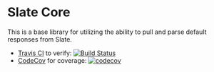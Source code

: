 # Slate Core

This is a base library for utilizing the ability to pull and parse
default responses from Slate.

* [Travis CI](http://travis-ci.org/) to verify: [![Build Status](https://travis-ci.org/ChristopherDavenport/slate-core.svg?branch=master)](https://travis-ci.org/ChristopherDavenport/slate-core)
* [CodeCov](https://codecov.io) for coverage: [![codecov](https://codecov.io/gh/ChristopherDavenport/slate-core/branch/master/graph/badge.svg)](https://codecov.io/gh/ChristopherDavenport/slate-core)